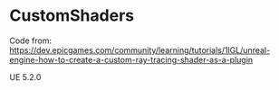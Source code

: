 # CustomShaders

Code from:
https://dev.epicgames.com/community/learning/tutorials/1lGL/unreal-engine-how-to-create-a-custom-ray-tracing-shader-as-a-plugin

UE 5.2.0

